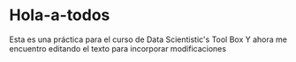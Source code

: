 # Hola-a-todos
Esta es una práctica para el curso de Data Scientistic's Tool Box
Y ahora me encuentro editando el texto para incorporar modificaciones
